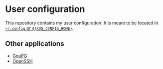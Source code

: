 # User configuration

This repository contains my user configuration.
It is meant to be located in [`~/.config` or `${XDG_CONFIG_HOME}`](https://specifications.freedesktop.org/basedir-spec/basedir-spec-0.8.html).

## Other applications

- [GnuPG](https://github.com/kalrish/GnuPG-conf)
- [OpenSSH](https://github.com/kalrish/ssh_config)
